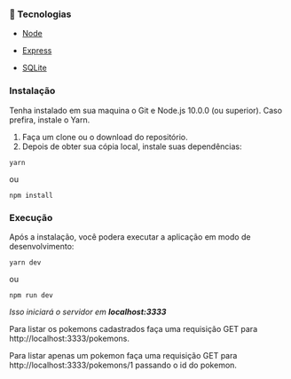 ### :toolbox: Tecnologias

- [Node](https://nodejs.org/en/)

- [Express](https://expressjs.com/pt-br/)

- [SQLite](https://www.sqlite.org/index.html)


### Instalação

Tenha instalado em sua maquina o Git e Node.js 10.0.0 (ou superior). Caso prefira, instale o Yarn.


1. Faça um clone ou o download do repositório.
2. Depois de obter sua cópia local, instale suas dependências:
```
yarn
```
ou
```
npm install
```

### Execução

Após a instalação, você podera executar a aplicação em modo de desenvolvimento:
```
yarn dev
```
ou
```
npm run dev
```
*Isso iniciará o servidor em **localhost:3333***

Para listar os pokemons cadastrados faça uma requisição GET para http://localhost:3333/pokemons.

Para listar apenas um pokemon faça uma requisição GET para http://localhost:3333/pokemons/1 passando o id do pokemon.
